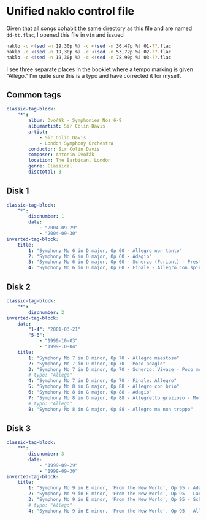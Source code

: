 # Unified naklo control file

Given that all songs cohabit the same directory as this file and are
named `dd-tt.flac`, I opened this file in `vim` and issued

```sh
naklo -c <(sed -n 19,30p %) -c <(sed -n 36,47p %) 01-??.flac
naklo -c <(sed -n 19,30p %) -c <(sed -n 53,72p %) 02-??.flac
naklo -c <(sed -n 19,30p %) -c <(sed -n 78,90p %) 03-??.flac
```

I see three separate places in the booklet where a tempo marking is
given "Allego." I'm quite sure this is a typo and have corrected it
for myself.

## Common tags

```yaml
classic-tag-block:
    "*":
        album: Dvořák - Symphonies Nos 6-9
        albumartist: Sir Colin Davis
        artist:
            - Sir Colin Davis
            - London Symphony Orchestra
        conductor: Sir Colin Davis
        composer: Antonin Dvořák
        location: The Barbican, London
        genre: Classical
        disctotal: 3
```

## Disk 1

```yaml
classic-tag-block:
    "*":
        discnumber: 1
        date:
            - "2004-09-29"
            - "2004-09-30"
inverted-tag-block:
    title:
        1: "Symphony No 6 in D major, Op 60 - Allegro non tanto"
        2: "Symphony No 6 in D major, Op 60 - Adagio"
        3: "Symphony No 6 in D major, Op 60 - Scherzo (Furiant) - Presto"
        4: "Symphony No 6 in D major, Op 60 - Finale - Allegro con spirito"
```

## Disk 2

```yaml
classic-tag-block:
    "*":
        discnumber: 2
inverted-tag-block:
    date:
        "1-4": "2001-03-21"
        "5-8":
            - "1999-10-03"
            - "1999-10-04"
    title:
        1: "Symphony No 7 in D minor, Op 70 - Allegro maestoso"
        2: "Symphony No 7 in D minor, Op 70 - Poco adagio"
        3: "Symphony No 7 in D minor, Op 70 - Scherzo: Vivace - Poco meno mosso"
        # typo: "Allego"
        4: "Symphony No 7 in D minor, Op 70 - Finale: Allegro"
        5: "Symphony No 8 in G major, Op 88 - Allegro con brio"
        6: "Symphony No 8 in G major, Op 88 - Adagio"
        7: "Symphony No 8 in G major, Op 88 - Allegretto grazioso - Molto vivace"
        # typo: "Allego"
        8: "Symphony No 8 in G major, Op 88 - Allegro ma non troppo"
```

## Disk 3

```yaml
classic-tag-block:
    "*":
        discnumber: 3
        date:
            - "1999-09-29"
            - "1999-09-30"
inverted-tag-block:
    title:
        1: "Symphony No 9 in E minor, 'From the New World', Op 95 - Adagio - Allegro molto"
        2: "Symphony No 9 in E minor, 'From the New World', Op 95 - Largo"
        3: "Symphony No 9 in E minor, 'From the New World', Op 95 - Scherzo: Molto vivace - Poco sostenuto"
        # typo: "Allego"
        4: "Symphony No 9 in E minor, 'From the New World', Op 95 - Allegro con fuoco"
```
